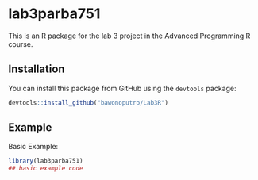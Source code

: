 
# lab3parba751

<!-- badges: start -->
<!-- badges: end -->

This is an R package for the lab 3 project in the Advanced Programming R course.

## Installation

You can install this package from GitHub using the `devtools` package:

```R
devtools::install_github("bawonoputro/Lab3R")
```


## Example

Basic Example:

``` r
library(lab3parba751)
## basic example code
```

